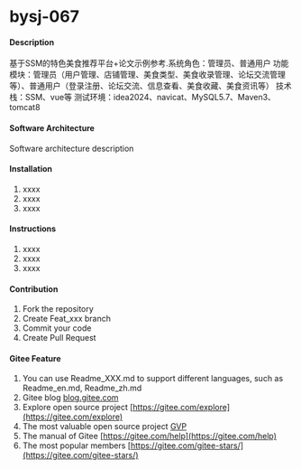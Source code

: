# bysj-067

#### Description
基于SSM的特色美食推荐平台+论文示例参考.系统角色：管理员、普通用户
功能模块：管理员（用户管理、店铺管理、美食类型、美食收录管理、论坛交流管理等）、普通用户（登录注册、论坛交流、信息查看、美食收藏、美食资讯等）
技术栈：SSM、vue等
测试环境：idea2024、navicat、MySQL5.7、Maven3、tomcat8

#### Software Architecture
Software architecture description

#### Installation

1.  xxxx
2.  xxxx
3.  xxxx

#### Instructions

1.  xxxx
2.  xxxx
3.  xxxx

#### Contribution

1.  Fork the repository
2.  Create Feat_xxx branch
3.  Commit your code
4.  Create Pull Request


#### Gitee Feature

1.  You can use Readme\_XXX.md to support different languages, such as Readme\_en.md, Readme\_zh.md
2.  Gitee blog [blog.gitee.com](https://blog.gitee.com)
3.  Explore open source project [https://gitee.com/explore](https://gitee.com/explore)
4.  The most valuable open source project [GVP](https://gitee.com/gvp)
5.  The manual of Gitee [https://gitee.com/help](https://gitee.com/help)
6.  The most popular members  [https://gitee.com/gitee-stars/](https://gitee.com/gitee-stars/)
